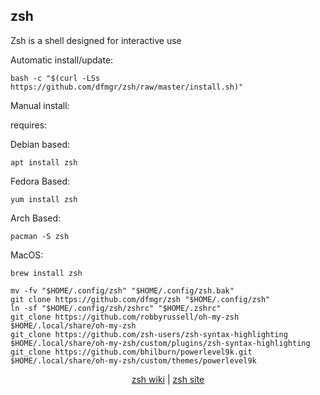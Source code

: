 ## zsh  
  
Zsh is a shell designed for interactive use  
  
Automatic install/update:

```shell
bash -c "$(curl -LSs https://github.com/dfmgr/zsh/raw/master/install.sh)"
```

Manual install:
  
requires:

Debian based:

```shell
apt install zsh
```  

Fedora Based:

```shell
yum install zsh
```  

Arch Based:

```shell
pacman -S zsh
```  

MacOS:  

```shell
brew install zsh
```
  
```shell
mv -fv "$HOME/.config/zsh" "$HOME/.config/zsh.bak"
git clone https://github.com/dfmgr/zsh "$HOME/.config/zsh"
ln -sf "$HOME/.config/zsh/zshrc" "$HOME/.zshrc"
git_clone https://github.com/robbyrussell/oh-my-zsh $HOME/.local/share/oh-my-zsh
git_clone https://github.com/zsh-users/zsh-syntax-highlighting $HOME/.local/share/oh-my-zsh/custom/plugins/zsh-syntax-highlighting
git_clone https://github.com/bhilburn/powerlevel9k.git $HOME/.local/share/oh-my-zsh/custom/themes/powerlevel9k
```
  
<p align=center>
  <a href="https://wiki.archlinux.org/index.php/zsh" target="_blank" rel="noopener noreferrer">zsh wiki</a>  |  
  <a href="http://zsh.sourceforge.net" target="_blank" rel="noopener noreferrer">zsh site</a>
</p>  

